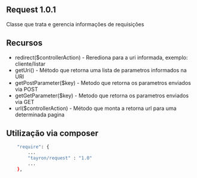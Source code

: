 ## Request 1.0.1

Classe que trata e gerencia informações de requisições


## Recursos
  - redirect($controllerAction) - Rerediona para a uri informada, exemplo: cliente/listar
  - getUri() - Método que retorna uma lista de parametros informados na URI
  - getPostParameter($key) - Metodo que retorna os parametros enviados via POST
  - getGetParameter($key) - Metodo que retorna os parametros enviados via GET 
  - url($controllerAction) - Método que monta a retorna url para uma determinada pagina
   


## Utilização via composer

```sh
    "require": {
        ...
        "tayron/request" : "1.0"
        ... 
    },    
```
